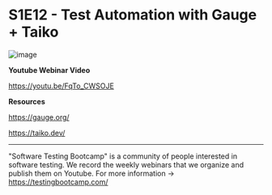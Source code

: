 # S1E12 -  Test Automation with Gauge + Taiko

![image](https://user-images.githubusercontent.com/89974862/146653053-9f2c6bd0-c12b-4df9-aa9d-0351dcdd262e.png)


**Youtube Webinar Video**

https://youtu.be/FqTo_CWSOJE

**Resources**

https://gauge.org/

https://taiko.dev/


******

"Software Testing Bootcamp" is a community of people interested in software testing. We record the weekly webinars that we organize and publish them on Youtube. For more information -> https://testingbootcamp.com/
